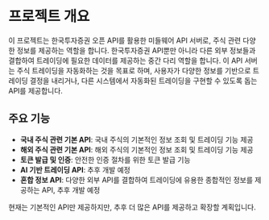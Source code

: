# 프로젝트 개요

이 프로젝트는 한국투자증권 오픈 API를 활용한 미들웨어 API 서버로, 주식 관련 다양한 정보를 제공하는 역할을 합니다. 한국투자증권 API뿐만 아니라 다른 외부 정보들과 결합하여 트레이딩에 필요한 데이터를 제공하는 중간 다리 역할을 합니다. 이 API 서버는 주식 트레이딩을 자동화하는 것을 목표로 하며, 사용자가 다양한 정보를 기반으로 트레이딩 결정을 내리거나, 다른 시스템에서 자동화된 트레이딩을 구현할 수 있도록 돕는 API를 제공합니다.

## 주요 기능

- **국내 주식 관련 기본 API**: 국내 주식의 기본적인 정보 조회 및 트레이딩 기능 제공
- **해외 주식 관련 기본 API**: 해외 주식의 기본적인 정보 조회 및 트레이딩 기능 제공
- **토큰 발급 및 인증**: 안전한 인증 절차를 위한 토큰 발급 기능
- **AI 기반 트레이딩 API**: 추후 개발 예정
- **혼합 정보 API**: 다양한 외부 API를 결합하여 트레이딩에 유용한 종합적인 정보를 제공하는 API, 추후 개발 예정

현재는 기본적인 API만 제공하지만, 추후 더 많은 API를 제공하고 확장할 계획입니다. 
